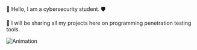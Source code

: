 👋 Hello, I am a cybersecurity student. 🛡️

🔧 I will be sharing all my projects here on programming penetration testing tools.


  ![Animation](https://i.pinimg.com/originals/fc/ed/9d/fced9df5cc4a4b0a50c219007cf12541.gif)

